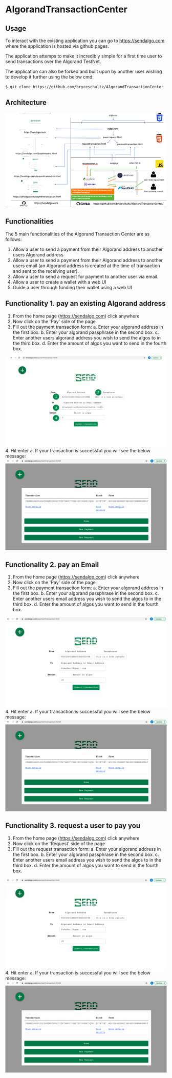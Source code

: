 # AlgorandTransactionCenter

## Usage
To interact with the existing application you can go to https://sendalgo.com where the application is hosted via github pages.

The application attemps to make it incredibly simple for a first time user to send transactions over the Algorand TestNet.

The application can also be forked and built upon by another user wishing to develop it further using the below cmd:
````
$ git clone https://github.com/bryceschultz/AlgorandTransactionCenter
````

## Architecture
<img src="documentation-images/SendAlgoArchitecture.png">

## Functionalities
The 5 main functionalities of the Algorand Transaction Center are as follows:
1. Allow a user to send a payment from their Algorand address to another users Algorand address
2. Allow a user to send a payment from their Algorand address to another users email (an Algorand address is created at the time of transaction and sent to the receiving user).
3. Allow a user to send a request for payment to another user via email.
4. Allow a user to create a wallet with a web UI
5. Guide a user through funding their wallet using a web UI

## Functionality 1. pay an existing Algorand address
1. From the home page (https://sendalgo.com) click anywhere
2. Now click on the 'Pay' side of the page
3. Fill out the payment transaction form:
  a. Enter your algorand address in the first box.
  b. Enter your algorand passphrase in the second box.
  c. Enter another users algorand address you wish to send the algos to in the third box.
  d. Enter the amount of algos you want to send in the fourth box.
  <img src="documentation-images/paymenttransaction.png">
4. Hit enter
  a. If your transaction is successful you will see the below message:
  <img src="documentation-images/paymentsuccessful.png">

## Functionality 2. pay an Email
1. From the home page (https://sendalgo.com) click anywhere
2. Now click on the 'Pay' side of the page
3. Fill out the payment transaction form:
  a. Enter your algorand address in the first box.
  b. Enter your algorand passphrase in the second box.
  c. Enter another users email address you wish to send the algos to in the third box.
  d. Enter the amount of algos you want to send in the fourth box.
  <img src="documentation-images/paymenttransactiontoemail.png">
4. Hit enter
  a. If your transaction is successful you will see the below message:
  <img src="documentation-images/paymentsuccessful.png">
  
  ## Functionality 3. request a user to pay you
1. From the home page (https://sendalgo.com) click anywhere
2. Now click on the 'Request' side of the page
3. Fill out the request transaction form:
  a. Enter your algorand address in the first box.
  b. Enter your algorand passphrase in the second box.
  c. Enter another users email address you wish to send the algos to in the third box.
  d. Enter the amount of algos you want to send in the fourth box.
  <img src="documentation-images/paymenttransactiontoemail.png">
4. Hit enter
  a. If your transaction is successful you will see the below message:
  <img src="documentation-images/paymentsuccessful.png">
